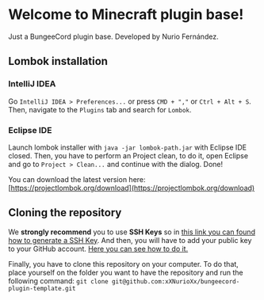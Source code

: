 # Welcome to Minecraft plugin base!

Just a BungeeCord plugin base. Developed by Nurio Fernández.

## Lombok installation 

### IntelliJ IDEA
Go `IntelliJ IDEA > Preferences...` or press `CMD + ","` or `Ctrl + Alt + S`. Then, navigate to the `Plugins` tab and search for `Lombok`.

### Eclipse IDE
Launch lombok installer with `java -jar lombok-path.jar` with Eclipse IDE closed. Then, you have to perform an Project clean, to do it, open Eclipse and go to `Project > Clean...` and continue with the dialog. Done!

You can download the latest version here: [https://projectlombok.org/download](https://projectlombok.org/download)

## Cloning the repository

We **strongly recommend** you to use **SSH Keys** so in [this link you can found how to generate a SSH Key](https://help.github.com/en/articles/generating-a-new-ssh-key-and-adding-it-to-the-ssh-agent). And then, you will have to add your public key to your GitHub account. [Here you can see how to do it.](https://help.github.com/en/articles/adding-a-new-ssh-key-to-your-github-account)

Finally, you have to clone this repository on your computer. To do that, place yourself on the folder you want to have the repository and run the following command:
`git clone git@github.com:xXNurioXx/bungeecord-plugin-template.git`
